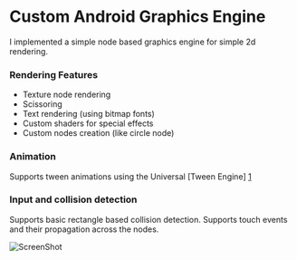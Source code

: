 # Custom Android Graphics Engine
I implemented a simple node based graphics engine for simple 2d rendering.

### Rendering Features
  - Texture node rendering
  - Scissoring
  - Text rendering (using bitmap fonts)
  - Custom shaders for special effects
  - Custom nodes creation (like circle node)
  
### Animation
Supports tween animations using the Universal  [Tween Engine] [1]

### Input and collision detection
Supports basic rectangle based collision detection.
Supports touch events and their propagation across the nodes.


![ScreenShot](https://raw.githubusercontent.com/ivelius/OpenGLEngineAndroid/master/app/src/main/assets/EngineCollage.jpg)

[1]:https://code.google.com/p/java-universal-tween-engine/
